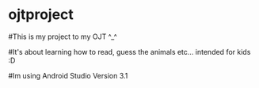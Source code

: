 # ojtproject

#This is my project to my OJT ^_^

#It's about learning how to read, guess the animals etc... intended for kids :D

#Im using Android Studio Version 3.1
